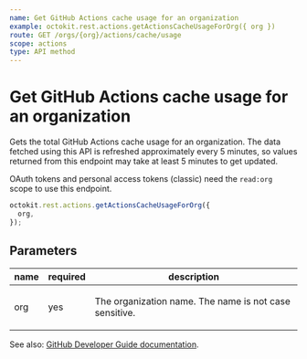 ```yaml
---
name: Get GitHub Actions cache usage for an organization
example: octokit.rest.actions.getActionsCacheUsageForOrg({ org })
route: GET /orgs/{org}/actions/cache/usage
scope: actions
type: API method
---
```


# Get GitHub Actions cache usage for an organization

Gets the total GitHub Actions cache usage for an organization.
The data fetched using this API is refreshed approximately every 5 minutes, so values returned from this endpoint may take at least 5 minutes to get updated.

OAuth tokens and personal access tokens (classic) need the `read:org` scope to use this endpoint.

```js
octokit.rest.actions.getActionsCacheUsageForOrg({
  org,
});
```

## Parameters

<table>
  <thead>
    <tr>
      <th>name</th>
      <th>required</th>
      <th>description</th>
    </tr>
  </thead>
  <tbody>
    <tr><td>org</td><td>yes</td><td>

The organization name. The name is not case sensitive.

</td></tr>
  </tbody>
</table>

See also: [GitHub Developer Guide documentation](https://docs.github.com/rest/actions/cache#get-github-actions-cache-usage-for-an-organization).
